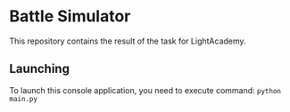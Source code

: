 # Battle Simulator
This repository contains the result of the task for LightAcademy.

## Launching
To launch this console application, you need to execute command: ```python main.py```
